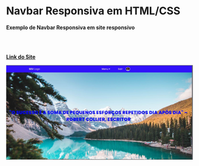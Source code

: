 # Navbar Responsiva em HTML/CSS


<p><b>Exemplo de Navbar Responsiva em site responsivo</b></p>

<br/>
<br/>

<p><b><a href="https://herick-ferreira.github.io/Responsive-Navbar-HTML-CSS/">Link do Site</b></a></p>


<p>
  <img src="./Imagens/site.jpg"/>
</p>
